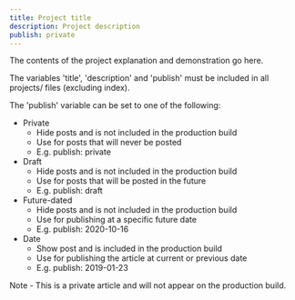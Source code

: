 ```yaml
---
title: Project title
description: Project description
publish: private
---
```

The contents of the project explanation and demonstration go here.

The variables 'title', 'description' and 'publish' must be included in all projects/ files (excluding index).

The 'publish' variable can be set to one of the following:
  - Private 
    - Hide posts and is not included in the production build
    - Use for posts that will never be posted
    - E.g. publish: private
  - Draft
    - Hide posts and is not included in the production build
    - Use for posts that will be posted in the future
    - E.g. publish: draft
  - Future-dated
    - Hide posts and is not included in the production build
    - Use for publishing at a specific future date
    - E.g. publish: 2020-10-16
  - Date
    - Show post and is included in the production build
    - Use for publishing the article at current or previous date
    - E.g. publish: 2019-01-23

Note - This is a private article and will not appear on the production build.
